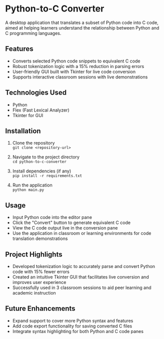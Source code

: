 # Python-to-C Converter

A desktop application that translates a subset of Python code into C code, aimed at helping learners understand the relationship between Python and C programming languages.

## Features

- Converts selected Python code snippets to equivalent C code
- Robust tokenization logic with a 15% reduction in parsing errors
- User-friendly GUI built with Tkinter for live code conversion
- Supports interactive classroom sessions with live demonstrations

## Technologies Used

- Python
- Flex (Fast Lexical Analyzer)
- Tkinter for GUI

## Installation

1. Clone the repository  
   `git clone <repository-url>`

2. Navigate to the project directory  
   `cd python-to-c-converter`

3. Install dependencies (if any)  
   `pip install -r requirements.txt`

4. Run the application  
   `python main.py`

## Usage

- Input Python code into the editor pane
- Click the "Convert" button to generate equivalent C code
- View the C code output live in the conversion pane
- Use the application in classroom or learning environments for code translation demonstrations

## Project Highlights

- Developed tokenization logic to accurately parse and convert Python code with 15% fewer errors
- Created an intuitive Tkinter GUI that facilitates live conversion and improves user experience
- Successfully used in 3 classroom sessions to aid peer learning and academic instruction

## Future Enhancements

- Expand support to cover more Python syntax and features
- Add code export functionality for saving converted C files
- Integrate syntax highlighting for both Python and C code panes
